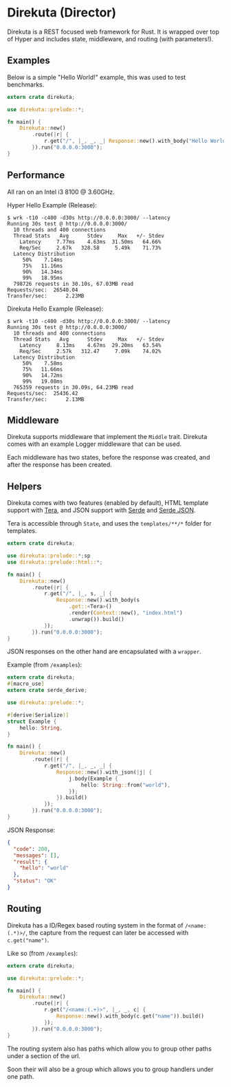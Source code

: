 # Direkuta (Director)

Direkuta is a REST focused web framework for Rust. It is wrapped over top of Hyper and includes state, middleware, and routing (with parameters!).

## Examples

Below is a simple "Hello World!" example, this was used to test benchmarks.

```rust
extern crate direkuta;

use direkuta::prelude::*;

fn main() {
    Direkuta::new()
        .route(|r| {
            r.get("/", |_, _, _| Response::new().with_body("Hello World!").build());
        }).run("0.0.0.0:3000");
}
```

## Performance

All ran on an Intel i3 8100 @ 3.60GHz.

Hyper Hello Example (Release):

```console
$ wrk -t10 -c400 -d30s http://0.0.0.0:3000/ --latency
Running 30s test @ http://0.0.0.0:3000/
  10 threads and 400 connections
  Thread Stats   Avg      Stdev     Max   +/- Stdev
    Latency     7.77ms    4.63ms  31.50ms   64.66%
    Req/Sec     2.67k   328.58     5.49k    71.73%
  Latency Distribution
     50%    7.14ms
     75%   11.16ms
     90%   14.34ms
     99%   18.95ms
  798726 requests in 30.10s, 67.03MB read
Requests/sec:  26540.04
Transfer/sec:      2.23MB
```

Direkuta Hello Example (Release):

```console
$ wrk -t10 -c400 -d30s http://0.0.0.0:3000/ --latency
Running 30s test @ http://0.0.0.0:3000/
  10 threads and 400 connections
  Thread Stats   Avg      Stdev     Max   +/- Stdev
    Latency     8.13ms    4.67ms  29.20ms   63.54%
    Req/Sec     2.57k   312.47     7.09k    74.02%
  Latency Distribution
     50%    7.58ms
     75%   11.66ms
     90%   14.72ms
     99%   19.08ms
  765359 requests in 30.09s, 64.23MB read
Requests/sec:  25436.42
Transfer/sec:      2.13MB
```

## Middleware

Direkuta supports middleware that implement the `Middle` trait. Direkuta comes with an example Logger middleware that can be used.

Each middleware has two states, before the response was created, and after the response has been created.

## Helpers

Direkuta comes with two features (enabled by default), HTML template support with [Tera](https://github.com/Keats/tera), and JSON support with [Serde](https://github.com/serde-rs/serde) and [Serde JSON](https://github.com/serde-rs/json).

Tera is accessible through `State`, and uses the `templates/**/*` folder for templates.

```rust
extern crate direkuta;

use direkuta::prelude::*;sp
use direkuta::prelude::html::*;

fn main() {
    Direkuta::new()
        .route(|r| {
            r.get("/", |_, s, _| {
                Response::new().with_body(s
                    .get::<Tera>()
                    .render(Context::new(), "index.html")
                    .unwrap()).build()
            });
        }).run("0.0.0.0:3000");
}
```

JSON responses on the other hand are encapsulated with a `wrapper`.

Example (from `/examples`):

```rust
extern crate direkuta;
#[macro_use]
extern crate serde_derive;

use direkuta::prelude::*;

#[derive(Serialize)]
struct Example {
    hello: String,
}

fn main() {
    Direkuta::new()
        .route(|r| {
            r.get("/", |_, _, _| {
                Response::new().with_json(|j| {
                    j.body(Example {
                        hello: String::from("world"),
                    });
                }).build()
            });
        }).run("0.0.0.0:3000");
}
```

JSON Response:

```json
{
  "code": 200,
  "messages": [],
  "result": {
    "hello": "world"
  },
  "status": "OK"
}
```

## Routing

Direkuta has a ID/Regex based routing system in the format of `/<name:(.*)>/`, the capture from the request can later be accessed with `c.get("name")`.

Like so (from `/examples`):

```rust
extern crate direkuta;

use direkuta::prelude::*;

fn main() {
    Direkuta::new()
        .route(|r| {
            r.get("/<name:(.+)>", |_, _, c| {
                Response::new().with_body(c.get("name")).build()
            });
        }).run("0.0.0.0:3000");
}
```

The routing system also has paths which allow you to group other paths under a section of the url.

Soon their will also be a group which allows you to group handlers under one path.

